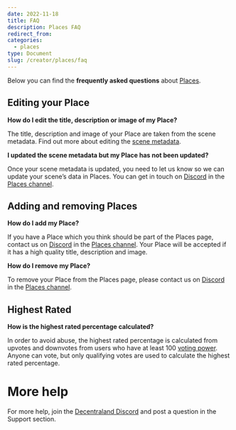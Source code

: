 ```yaml
---
date: 2022-11-18
title: FAQ
description: Places FAQ
redirect_from:
categories:
  - places
type: Document
slug: /creator/places/faq
---
```


Below you can find the **frequently asked questions** about [Places](https://places.decentraland.org/).

## Editing your Place

**How do I edit the title, description or image of my Place?**

The title, description and image of your Place are taken from the scene metadata. Find out more about editing the [scene metadata](https://docs.decentraland.org/creator/development-guide/scene-metadata/).

**I updated the scene metadata but my Place has not been updated?**

Once your scene metadata is updated, you need to let us know so we can update your scene’s data in Places. You can get in touch on [Discord](https://decentraland.org/discord) in the [Places channel](https://discord.com/channels/417796904760639509/1043158908392443974).

## Adding and removing Places

**How do I add my Place?**

If you have a Place which you think should be part of the Places page, contact us on [Discord](https://decentraland.org/discord) in the [Places channel](https://discord.com/channels/417796904760639509/1043158908392443974). Your Place will be accepted if it has a high quality title, description and image.

**How do I remove my Place?**

To remove your Place from the Places page, please contact us on [Discord](https://decentraland.org/discord) in the [Places channel](https://discord.com/channels/417796904760639509/1043158908392443974).

## Highest Rated

**How is the highest rated percentage calculated?**

In order to avoid abuse, the highest rated percentage is calculated from upvotes and downvotes from users who have at least 100 [voting power](https://docs.decentraland.org/player/general/dao/dao-userguide/#voting-power). Anyone can vote, but only qualifying votes are used to calculate the highest rated percentage.

# More help

For more help, join the [Decentraland Discord](https://decentraland.org/discord) and post a question in the Support section.
